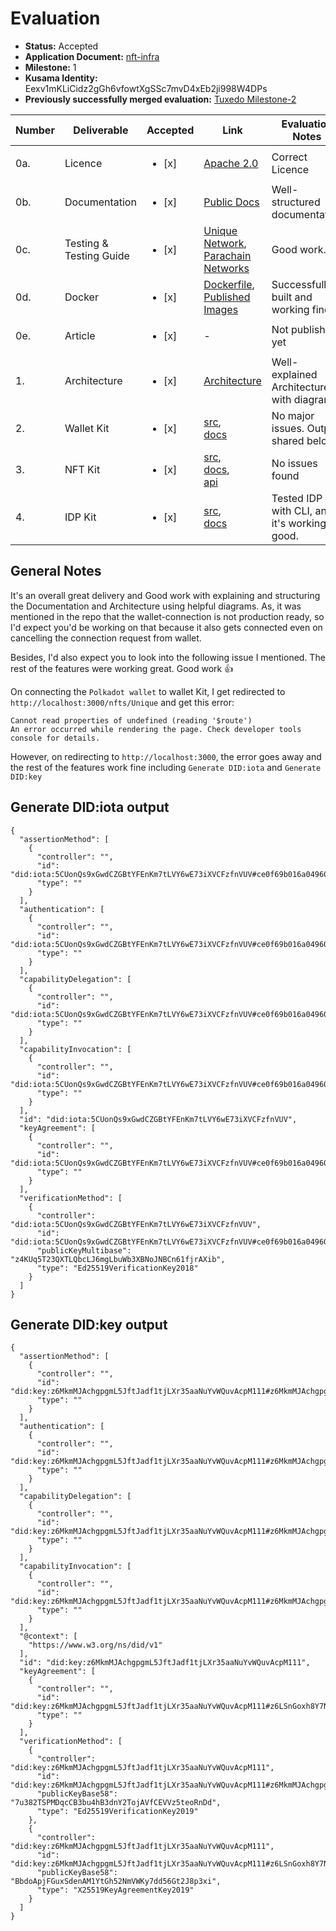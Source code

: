 # Evaluation

- **Status:** Accepted
- **Application Document:** [nft-infra](https://github.com/w3f/Grants-Program/blob/master/applications/walt-id_nft-infra.md)
- **Milestone:** 1
- **Kusama Identity:** Eexv1mKLiCidz2gGh6vfowtXgSSc7mvD4xEb2ji998W4DPs
- **Previously successfully merged evaluation:** [Tuxedo Milestone-2](https://github.com/w3f/Grant-Milestone-Delivery/pull/825)

| Number | Deliverable             | Accepted               | Link                                                                                                                                                                                                                                  | Evaluation Notes                                |
|--------|-------------------------|------------------------|---------------------------------------------------------------------------------------------------------------------------------------------------------------------------------------------------------------------------------------|-------------------------------------------------|
| 0a.    | Licence                 | <ul><li>[x] </li></ul> | [Apache 2.0](https://github.com/walt-id/waltid-nftkit/blob/main/LICENSE)                                                                                                                                                              | Correct Licence                                 |
| 0b.    | Documentation           | <ul><li>[x] </li></ul> | [Public Docs](https://docs.walt.id/v/nft-kit/ecosystems/polkadot)                                                                                                                                                                     | Well-structured documentation                   |
| 0c.    | Testing & Testing Guide | <ul><li>[x] </li></ul> | [Unique Network](https://docs.walt.id/v/nft-kit/ecosystems/polkadot/query-nfts/unique-network),<br/>[Parachain Networks](https://docs.walt.id/v/nft-kit/ecosystems/polkadot/query-nfts/parachain-networks)                            | Good work.                                      |
| 0d.    | Docker                  | <ul><li>[x] </li></ul> | [Dockerfile](https://github.com/walt-id/waltid-nftkit/blob/main/Dockerfile),<br/>[Published Images](https://hub.docker.com/u/waltid)                                                                                                  | Successfully built and working fine.            |
| 0e.    | Article                 | <ul><li>[x] </li></ul> | -                                                                                                                                                                                                                                     | Not published yet                               |
| 1.     | Architecture            | <ul><li>[x] </li></ul> | [Architecture](https://docs.walt.id/v/nft-kit/ecosystems/polkadot/architecture)                                                                                                                                                       | Well-explained Architecture with diagrams.      |
| 2.     | Wallet Kit              | <ul><li>[x] </li></ul> | [src](https://github.com/walt-id/waltid-walletkit),<br/>[docs](https://docs.walt.id/v/nft-kit/ecosystems/polkadot/nft-or-wallet)                                                                                                      | No major issues. Output shared below.           |
| 3.     | NFT Kit                 | <ul><li>[x] </li></ul> | [src](https://github.com/walt-id/waltid-nftkit),<br/>[docs](https://docs.walt.id/v/nft-kit/ecosystems/polkadot/nft-or-ownership-verification#nft-ownership-verification),<br/>[api](https://nftkit.walt-test.cloud/v2/nftkit/swagger) | No issues found                                 |
| 4.     | IDP Kit                 | <ul><li>[x] </li></ul> | [src](https://github.com/walt-id/waltid-idpkit),<br/>[docs](https://docs.walt.id/v/idpkit/concepts/identity-provision-via-nfts-with-polkadot)                                                                                         | Tested IDP Kit with CLI, and it's working good. |

## General Notes

It's an overall great delivery and Good work with explaining and structuring the Documentation and Architecture using helpful diagrams. 
As, it was mentioned in the repo that the wallet-connection is not production ready, so I'd expect you'd be working on that because it also gets connected even on cancelling the connection request from wallet.

Besides, I'd also expect you to look into the following issue I mentioned. The rest of the features were working great. Good work 👍

On connecting the `Polkadot wallet` to wallet Kit, I get redirected to `http://localhost:3000/nfts/Unique` and get this error:
```
Cannot read properties of undefined (reading '$route')
An error occurred while rendering the page. Check developer tools console for details.
```

However, on redirecting to `http://localhost:3000`, the error goes away and the rest of the features work fine including `Generate DID:iota` and `Generate DID:key`

## Generate DID:iota output
```
{
  "assertionMethod": [
    {
      "controller": "",
      "id": "did:iota:5CUonQs9xGwdCZGBtYFEnKm7tLVY6wE73iXVCFzfnVUV#ce0f69b016a049608f88aedcca882ea2",
      "type": ""
    }
  ],
  "authentication": [
    {
      "controller": "",
      "id": "did:iota:5CUonQs9xGwdCZGBtYFEnKm7tLVY6wE73iXVCFzfnVUV#ce0f69b016a049608f88aedcca882ea2",
      "type": ""
    }
  ],
  "capabilityDelegation": [
    {
      "controller": "",
      "id": "did:iota:5CUonQs9xGwdCZGBtYFEnKm7tLVY6wE73iXVCFzfnVUV#ce0f69b016a049608f88aedcca882ea2",
      "type": ""
    }
  ],
  "capabilityInvocation": [
    {
      "controller": "",
      "id": "did:iota:5CUonQs9xGwdCZGBtYFEnKm7tLVY6wE73iXVCFzfnVUV#ce0f69b016a049608f88aedcca882ea2",
      "type": ""
    }
  ],
  "id": "did:iota:5CUonQs9xGwdCZGBtYFEnKm7tLVY6wE73iXVCFzfnVUV",
  "keyAgreement": [
    {
      "controller": "",
      "id": "did:iota:5CUonQs9xGwdCZGBtYFEnKm7tLVY6wE73iXVCFzfnVUV#ce0f69b016a049608f88aedcca882ea2",
      "type": ""
    }
  ],
  "verificationMethod": [
    {
      "controller": "did:iota:5CUonQs9xGwdCZGBtYFEnKm7tLVY6wE73iXVCFzfnVUV",
      "id": "did:iota:5CUonQs9xGwdCZGBtYFEnKm7tLVY6wE73iXVCFzfnVUV#ce0f69b016a049608f88aedcca882ea2",
      "publicKeyMultibase": "z4KUq5T23QXTLQbcLJ6mgLbuWb3XBNoJNBCn61fjrAXib",
      "type": "Ed25519VerificationKey2018"
    }
  ]
}
```
## Generate DID:key output
```
{
  "assertionMethod": [
    {
      "controller": "",
      "id": "did:key:z6MkmMJAchgpgmL5JftJadf1tjLXr35aaNuYvWQuvAcpM111#z6MkmMJAchgpgmL5JftJadf1tjLXr35aaNuYvWQuvAcpM111",
      "type": ""
    }
  ],
  "authentication": [
    {
      "controller": "",
      "id": "did:key:z6MkmMJAchgpgmL5JftJadf1tjLXr35aaNuYvWQuvAcpM111#z6MkmMJAchgpgmL5JftJadf1tjLXr35aaNuYvWQuvAcpM111",
      "type": ""
    }
  ],
  "capabilityDelegation": [
    {
      "controller": "",
      "id": "did:key:z6MkmMJAchgpgmL5JftJadf1tjLXr35aaNuYvWQuvAcpM111#z6MkmMJAchgpgmL5JftJadf1tjLXr35aaNuYvWQuvAcpM111",
      "type": ""
    }
  ],
  "capabilityInvocation": [
    {
      "controller": "",
      "id": "did:key:z6MkmMJAchgpgmL5JftJadf1tjLXr35aaNuYvWQuvAcpM111#z6MkmMJAchgpgmL5JftJadf1tjLXr35aaNuYvWQuvAcpM111",
      "type": ""
    }
  ],
  "@context": [
    "https://www.w3.org/ns/did/v1"
  ],
  "id": "did:key:z6MkmMJAchgpgmL5JftJadf1tjLXr35aaNuYvWQuvAcpM111",
  "keyAgreement": [
    {
      "controller": "",
      "id": "did:key:z6MkmMJAchgpgmL5JftJadf1tjLXr35aaNuYvWQuvAcpM111#z6LSnGoxh8Y7NNgBj39vsf4qbHHWDv2d2aHnW3oxNUwfXRjU",
      "type": ""
    }
  ],
  "verificationMethod": [
    {
      "controller": "did:key:z6MkmMJAchgpgmL5JftJadf1tjLXr35aaNuYvWQuvAcpM111",
      "id": "did:key:z6MkmMJAchgpgmL5JftJadf1tjLXr35aaNuYvWQuvAcpM111#z6MkmMJAchgpgmL5JftJadf1tjLXr35aaNuYvWQuvAcpM111",
      "publicKeyBase58": "7u382TSPMDqcCB3bu4hB3dnY2TojAVfCEVVz5teoRnDd",
      "type": "Ed25519VerificationKey2019"
    },
    {
      "controller": "did:key:z6MkmMJAchgpgmL5JftJadf1tjLXr35aaNuYvWQuvAcpM111",
      "id": "did:key:z6MkmMJAchgpgmL5JftJadf1tjLXr35aaNuYvWQuvAcpM111#z6LSnGoxh8Y7NNgBj39vsf4qbHHWDv2d2aHnW3oxNUwfXRjU",
      "publicKeyBase58": "BbdoApjFGuxSdenAM1YtGh52NmVWKy7dd56Gt2J8p3xi",
      "type": "X25519KeyAgreementKey2019"
    }
  ]
}
```